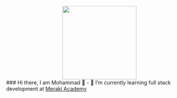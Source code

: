 <div style="text-align:center"><img src="https://www.botreetechnologies.com/blog/wp-content/uploads/2019/04/full-stack-developer.jpg" height=200  /></div>
### Hi there, I am Mohammad 👋
- 🌱 I’m currently learning full stack development at <a href="https://www.meraki-academy.org/">Meraki Academy</a>

<!--
**MohAlawneh/MohAlawneh** is a ✨ _special_ ✨ repository because its `README.md` (this file) appears on your GitHub profile.

Here are some ideas to get you started:

- 🔭 I’m currently working on ...
- 👯 I’m looking to collaborate on ...
- 🤔 I’m looking for help with ...
- 💬 Ask me about ...
- 📫 How to reach me: ...
- 😄 Pronouns: ...
- ⚡ Fun fact: ...
-->
